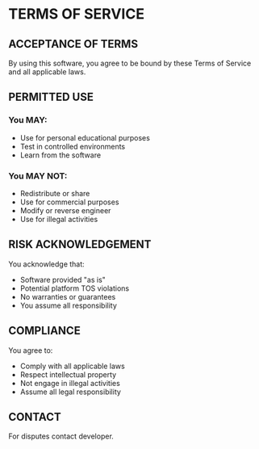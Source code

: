 # TERMS OF SERVICE

## ACCEPTANCE OF TERMS
By using this software, you agree to be bound by 
these Terms of Service and all applicable laws.

## PERMITTED USE
### You MAY:
- Use for personal educational purposes
- Test in controlled environments
- Learn from the software

### You MAY NOT:
- Redistribute or share
- Use for commercial purposes  
- Modify or reverse engineer
- Use for illegal activities

## RISK ACKNOWLEDGEMENT
You acknowledge that:
- Software provided "as is"
- Potential platform TOS violations
- No warranties or guarantees
- You assume all responsibility

## COMPLIANCE
You agree to:
- Comply with all applicable laws
- Respect intellectual property
- Not engage in illegal activities
- Assume all legal responsibility

## CONTACT
For disputes contact developer.
